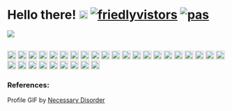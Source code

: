 # Hello there! <a href="https://gitlab.com/kanjit"> <img height="20" alt="gitlab" src="https://user-images.githubusercontent.com/25181517/192108376-c675d39b-90f6-4073-bde6-5a9291644657.png" /></a> <a href="https://github.com/kanjitp"><img src="https://visitor-badge.laobi.icu/badge?page_id=kanjitp&left_color=red&right_color=blue&left_text=Friendly%20Visitors" alt="friedlyvistors"></a> [![pas](https://img.shields.io/static/v1?&message=Gitlab&color=blue&style=flat&label=I%20am%20also%20active%20on)](https://gitlab.com/kanjit)

![](/necessary_disorder.gif)  

<br>

<div>
    <img height="20" alt="HTML" src="https://user-images.githubusercontent.com/25181517/192158954-f88b5814-d510-4564-b285-dff7d6400dad.png" />
    <img height="20" alt="CSS" src="https://user-images.githubusercontent.com/25181517/183898674-75a4a1b1-f960-4ea9-abcb-637170a00a75.png" />
    <img height="20" alt="JavaScript" src="https://user-images.githubusercontent.com/25181517/117447155-6a868a00-af3d-11eb-9cfe-245df15c9f3f.png" />
    <img height="20" alt="TypeScript" src="https://user-images.githubusercontent.com/25181517/183890598-19a0ac2d-e88a-4005-a8df-1ee36782fde1.png" />
    <img height="20" alt="React" src="https://user-images.githubusercontent.com/25181517/183897015-94a058a6-b86e-4e42-a37f-bf92061753e5.png" />
    <img height="20" alt="Jupyter" src="https://user-images.githubusercontent.com/25181517/183914128-3fc88b4a-4ac1-40e6-9443-9a30182379b7.png" />
    <img height="20" alt="Java" src="https://user-images.githubusercontent.com/25181517/117201156-9a724800-adec-11eb-9a9d-3cd0f67da4bc.png" />
    <img height="20" alt="Spring" src="https://user-images.githubusercontent.com/25181517/117201470-f6d56780-adec-11eb-8f7c-e70e376cfd07.png" />
    <img height="20" alt="SpringBoot" src="https://user-images.githubusercontent.com/25181517/183891303-41f257f8-6b3d-487c-aa56-c497b880d0fb.png" />
    <img height="20" alt="Hiberneate" src="https://user-images.githubusercontent.com/25181517/117207493-49665200-adf4-11eb-808e-a9c0fcc2a0a0.png" />
    <img height="20" alt="C" src="https://user-images.githubusercontent.com/25181517/192106070-46255bcf-65e6-4c6b-a296-bf8d0d8fb2a7.png" />
    <img height="20" alt="C++" src="https://user-images.githubusercontent.com/25181517/192106073-90fffafe-3562-4ff9-a37e-c77a2da0ff58.png" /> 
    <img height="20" alt="Python" src="https://user-images.githubusercontent.com/25181517/183423507-c056a6f9-1ba8-4312-a350-19bcbc5a8697.png" />
    <img height="20" alt="Rust" src="https://user-images.githubusercontent.com/25181517/192599922-3a8ceb1c-ff1d-40bc-b73c-99ea1182d8ad.png" />
    <img height="20" alt="Dart" src="https://user-images.githubusercontent.com/25181517/186150304-1568ffdf-4c62-4bdc-9cf1-8d8efcea7c5b.png" />
    <img height="20" alt="Flutter" src="https://user-images.githubusercontent.com/25181517/186150365-da1eccce-6201-487c-8649-45e9e99435fd.png" />
    <img height="20" alt="PostgreSQL" src="https://user-images.githubusercontent.com/25181517/117208740-bfb78400-adf5-11eb-97bb-09072b6bedfc.png" />
    <img height="20" alt="MongoDB" src="https://user-images.githubusercontent.com/25181517/182884177-d48a8579-2cd0-447a-b9a6-ffc7cb02560e.png" />
    <img height="20" alt="Bash" src="https://user-images.githubusercontent.com/25181517/192158606-7c2ef6bd-6e04-47cf-b5bc-da2797cb5bda.png" />
    <img height="20" alt="Docker" src="https://user-images.githubusercontent.com/25181517/117207330-263ba280-adf4-11eb-9b97-0ac5b40bc3be.png" />
    <img height="20" alt="Kubernetes" src="https://user-images.githubusercontent.com/25181517/182534006-037f08b5-8e7b-4e5f-96b6-5d2a5558fa85.png" />
    <img height="20" alt="Terraform" src="https://user-images.githubusercontent.com/25181517/183345121-36788a6e-5462-424a-be67-af1ebeda79a2.png" />
    <img height="20" alt="AWS" src="https://user-images.githubusercontent.com/25181517/183896132-54262f2e-6d98-41e3-8888-e40ab5a17326.png" />
    <img height="20" alt="MatLab" src="https://user-images.githubusercontent.com/25181517/192106593-610ee31c-995e-4f24-b8e1-0f18eead6fae.png" />
    <img height="20" alt="Kotlin" src="https://user-images.githubusercontent.com/25181517/185062810-7ee0c3d2-17f2-4a98-9d8a-a9576947692b.png" />
    <img height="20" alt="Firebase" src="https://user-images.githubusercontent.com/25181517/189716855-2c69ca7a-5149-4647-936d-780610911353.png" />
    <img height="20" alt="Figma" src="https://user-images.githubusercontent.com/25181517/189715289-df3ee512-6eca-463f-a0f4-c10d94a06b2f.png" />
    <img height="20" alt="Material UI" src="https://user-images.githubusercontent.com/25181517/189716630-fe6c084c-6c66-43af-aa49-64c8aea4a5c2.png"  />
    <img height="20" alt="Apache Spark" src="https://user-images.githubusercontent.com/25181517/184357834-eba1eee1-6074-4b9c-8ed3-5373868096cc.png"  />
    <img height="20" alt="Hadoop" src="https://hadoop.apache.org/elephant.png" />
</div>

     
### References:

Profile GIF by [Necessary Disorder](https://necessary-disorder.tumblr.com)
